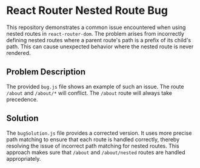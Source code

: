 # React Router Nested Route Bug

This repository demonstrates a common issue encountered when using nested routes in `react-router-dom`.  The problem arises from incorrectly defining nested routes where a parent route's path is a prefix of its child's path. This can cause unexpected behavior where the nested route is never rendered.

## Problem Description

The provided `bug.js` file shows an example of such an issue. The route `/about` and `/about/*` will conflict. The `/about` route will always take precedence.

## Solution

The `bugSolution.js` file provides a corrected version. It uses more precise path matching to ensure that each route is handled correctly, thereby resolving the issue of incorrect path matching for nested routes.  This approach makes sure that `/about` and `/about/nested` routes are handled appropriately.